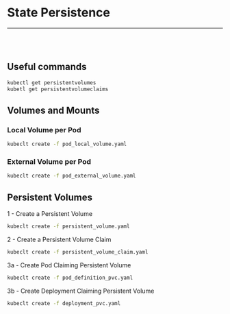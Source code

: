# State Persistence
<hr/><br/><br/>

## Useful commands
```bash
kubectl get persistentvolumes
kubetl get persistentvolumeclaims
```

## Volumes and Mounts

### Local Volume per Pod
```bash
kubeclt create -f pod_local_volume.yaml
```

### External Volume per Pod
```bash
kubeclt create -f pod_external_volume.yaml
```

## Persistent Volumes

1 - Create a Persistent Volume
```bash
kubeclt create -f persistent_volume.yaml
```
2 - Create a Persistent Volume Claim
```bash
kubeclt create -f persistent_volume_claim.yaml
```
3a - Create Pod Claiming Persistent Volume
```bash
kubeclt create -f pod_definition_pvc.yaml
```
3b - Create Deployment Claiming Persistent Volume
```bash
kubeclt create -f deployment_pvc.yaml
```